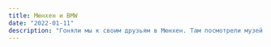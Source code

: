 ```yaml
---
title: Мюнхен и BMW
date: "2022-01-11"
description: "Гоняли мы к своим друзьям в Мюнхен. Там посмотрели музей BMW, съели баварские сосески и сделали немного фоток в городе."
---
```


<!-- ## Пиво и еда
Гоняли мы к своим друзьям в Мюнхен. Первый, с кем меня там познакомили, был "зеленый дед" (это кодовое название пива [Augustiner Helles](https://www.beermerchants.com/augustiner-helles)). В какой-то момент в своей душе я на мнговение предал чешское пиво навсегда. Но все же и немецкое и чешское вкусное по-своему и сильно отличаются друг от друга. Пьют зеленого деда здесь по дефолту всегда и на всех увесилительных мероприятиях. И вот такими ящиками затаривают себе домой.

<a href="https://dl.dropboxusercontent.com/s/sk9uwnq0zaxz5gp/beer.jpg?dl=0" target="_blank" rel="noreferrer">
    <img src="https://dl.dropboxusercontent.com/s/gtohw74x24xrycx/beer-imresizer.jpeg?dl=0" alt="Большие объемы немецких напитков в ящиках на кухне" title="Большие объемы немецких напитков в ящиках на кухне"/>
</a>

Сосиски, конечно, топ. В остальном чешская кухня мне заходит больше.

<a href="https://dl.dropboxusercontent.com/s/jfiaih10khie4wg/german%20food.jpg?dl=0" target="_blank" rel="noreferrer">
    <img src="https://dl.dropboxusercontent.com/s/rr9wsv620lgg8fn/german%20food-imresizer.jpeg?dl=0" alt="Брецель, сосиски с квашенной капустой, бульон и кофе на столе" title="Брецель, сосиски с квашенной капустой, бульон и кофе на столе"/>
</a>

Ядерный удар по бочкам – это [кайзершмарн](https://en.wikipedia.org/wiki/Kaiserschmarrn). Вообще это австрийская традиционная сладость, но здесь тоже ее изи можно заказать. По сути, это рваные блины, посыпанные сахарной пудрой и залитые всякими сладкими соусами. Вот нам подали с яблочным пюре.

<a href="https://dl.dropboxusercontent.com/s/o0pfyqhhpfaf0x9/german%20sweets.jpg?dl=0" target="_blank" rel="noreferrer">
    <img src="https://dl.dropboxusercontent.com/s/0dmmxppqloes51l/german%20sweets-imresizer.jpeg?dl=0" alt="Кайзершмарн на столе" title="Кайзершмарн на столе"/>
</a>

## Музей BMW
<a href="https://dl.dropboxusercontent.com/s/irtiyniwkhew56f/bmw%204.jpg?dl=0" target="_blank" rel="noreferrer">
    <img src="https://dl.dropboxusercontent.com/s/4b9ychpoircgd5w/bmw%204-imresizer.jpeg?dl=0" alt="Перед спортивной BMW давних лет" title="Перед спортивной BMW давних лет"/>
</a>

Ох этот взгляд... Я, честно говоря, не супер шарю за технические характеристики, устройство узлов авто и модельный ряд с начала истории бренда. Я тут больше про эстетику и вайб. Для тех, кто разделяет мои горячие чувства к этим красавчикам:

<a href="https://dl.dropboxusercontent.com/s/na4kz79td8yrg4c/bmw%201.jpg?dl=0" target="_blank" rel="noreferrer">
    <img src="https://dl.dropboxusercontent.com/s/vsngvomv40c8czb/bmw%201-imresizer.jpeg?dl=0" alt="Подвешенная машина поколения 1977 года" title="Подвешенная машина поколения 1977 года"/>
</a>

<a href="https://dl.dropboxusercontent.com/s/1l57v9nlclk8zqs/bmw%202.jpg?dl=0" target="_blank" rel="noreferrer">
    <img src="https://dl.dropboxusercontent.com/s/hh33w2e95jcnewc/bmw%202-imresizer.jpeg?dl=0" alt="Перед бирюзовой BMW 3.0 CSi" title="Перед бирюзовой BMW 3.0 CSi"/>
</a>

<a href="https://dl.dropboxusercontent.com/s/uf1k6dx1t1izea7/bmw%203.jpg?dl=0" target="_blank" rel="noreferrer">
    <img src="https://dl.dropboxusercontent.com/s/au2aoxvsfdkq9l4/bmw%203-imresizer.jpeg?dl=0" alt="Зад бирюзовой BMW 3.0 CSi" title="Зад бирюзовой BMW 3.0 CSi"/>
</a>

<a href="https://dl.dropboxusercontent.com/s/0zigigbc1uq6s9j/bmw%205.jpg?dl=0" target="_blank" rel="noreferrer">
    <img src="https://dl.dropboxusercontent.com/s/vqpyhcjuexp18li/bmw%205-imresizer.jpeg?dl=0" alt="Перед спортивной BMW M3" title="Перед спортивной BMW M3"/>
</a>

<a href="hhttps://dl.dropboxusercontent.com/s/122bcn6jog7zvs9/engine.jpg?dl=0" target="_blank" rel="noreferrer">
    <img src="https://dl.dropboxusercontent.com/s/0b0obslkdlnfco5/engine-imresizer.jpeg?dl=0" alt="Стенд с двигателем BMW MPower" title="Стенд с двигателем BMW MPower"/>
</a>

<a href="https://dl.dropboxusercontent.com/s/1de6ai3kofl90jn/bmw%208.jpg?dl=0" target="_blank" rel="noreferrer">
    <img src="https://dl.dropboxusercontent.com/s/341osevnl65rihw/bmw%208-imresizer.jpeg?dl=0" alt="Синяя, красная, серебристая и черная BMW" title="Синяя, красная, серебристая и черная BMW"/>
</a>

<a href="https://dl.dropboxusercontent.com/s/y0jlgh976jezifv/bmw%209.jpg?dl=0" target="_blank" rel="noreferrer">
    <img src="https://dl.dropboxusercontent.com/s/dmgsw4b7vb7pikn/bmw%209-imresizer.jpeg?dl=0" alt="Зад красной BMW M1" title="Зад красной BMW M1"/>
</a>

<a href="https://dl.dropboxusercontent.com/s/4ld4ulmw9bunpu2/bmw%2010.jpg?dl=0" target="_blank" rel="noreferrer">
    <img src="https://dl.dropboxusercontent.com/s/1q9s6n1wns01zhc/bmw%2010-imresizer.jpeg?dl=0" alt="Перед красной BMW M1" title="Перед красной BMW M1"/>
</a>

Как говорится: "BMW – сила, Mercedes – могила".

<a href="https://dl.dropboxusercontent.com/s/thxoug3imnhtjag/bmw%207.jpg?dl=0" target="_blank" rel="noreferrer">
    <img src="https://dl.dropboxusercontent.com/s/3lpmaarz6zgs6o2/bmw%207-imresizer.jpeg?dl=0" alt="Старое фото, на котором семейная пара наслаждается бокалом шампаского в багажнике BMW" title="Старое фото, на котором семейная пара наслаждается бокалом шампаского в багажнике BMW"/>
</a>

## Olympiapark
Гештальт "свозить машинку на ее немецкую родину" закрыт. Вот и сижу довольный. А сижу на перилах у старых касс Олимпийского парка – тут олимпиада же была в 1972.

<a href="https://dl.dropboxusercontent.com/s/4945ptlibixput9/olympic%20park.jpg?dl=0" target="_blank" rel="noreferrer">
    <img src="https://dl.dropboxusercontent.com/s/j2jupl0bic031nx/olympic%20park-imresizer.jpeg?dl=0" alt="Я сижу на перилах стадиона и улыбаюсь" title="Я сижу на перилах стадиона и улыбаюсь"/>
</a>

После олимпиады здания олимпийской деревни были переданы под студенческие общежития. Вот вид на телебашню со стороны этих общаг.

<a href="https://dl.dropboxusercontent.com/s/bh289i8ezz5hxp0/tv%20tower.jpg?dl=0" target="_blank" rel="noreferrer">
    <img src="https://dl.dropboxusercontent.com/s/p6p8sls1ralxiug/tv%20tower-imresizer.jpeg?dl=0" alt="Вид на телебашню через зданий общежития" title="Вид на телебашню через зданий общежития"/>
</a>

## Город
Город кайфовый: и исторический центр тут тебе, и просторные парки, и тачки кругом со вкусом, и немцы все такие стилевые с усами.

<a href="https://dl.dropboxusercontent.com/s/en0ngjzkahzwwqm/cyclist.jpg?dl=0" target="_blank" rel="noreferrer">
    <img src="https://dl.dropboxusercontent.com/s/e2t0im59fmb50l7/cyclist-imresizer.jpeg?dl=0" alt="Велосипедист едет вдоль дороги рядом с парком" title="Велосипедист едет вдоль дороги рядом с парком"/>
</a>

<a href="https://dl.dropboxusercontent.com/s/sajix1qlp6g0uwb/museum%20view.jpg?dl=0" target="_blank" rel="noreferrer">
    <img src="https://dl.dropboxusercontent.com/s/7ithfg05leg7ccz/museum%20view-imresizer.jpeg?dl=0" alt="Футуристичное здание с зеркальной поверхностью" title="Футуристичное здание с зеркальной поверхностью"/>
</a>

<a href="https://dl.dropboxusercontent.com/s/qlj9qsp2mlnm8pt/walking%20legend.jpg?dl=0" target="_blank" rel="noreferrer">
    <img src="https://dl.dropboxusercontent.com/s/ujfdzslh8bpc7s4/walking%20legend-imresizer.jpeg?dl=0" alt="Я иду вдоль галереи с пакетом и в красной шапке" title="Я иду вдоль галереи с пакетом и в красной шапке"/>
</a>

<a href="https://dl.dropboxusercontent.com/s/69yvro35itsbdm1/escalator.jpg?dl=0" target="_blank" rel="noreferrer">
    <img src="https://dl.dropboxusercontent.com/s/bb28rosgag6gkq5/escalator-imresizer.jpeg?dl=0" alt="Заброшенный эскалатор в подземной переходе" title="Заброшенный эскалатор в подземной переходе"/>
</a>

<a href="https://dl.dropboxusercontent.com/s/e97dewkj7rqb5qb/bmw%20headquarter.jpg?dl=0" target="_blank" rel="noreferrer">
    <img src="https://dl.dropboxusercontent.com/s/gm231y60gx5h9x2/bmw%20headquarter-imresizer.jpeg?dl=0" alt="Вид снизу на здание штаба BMW" title="Вид снизу на здание штаба BMW"/>
</a>

<a href="https://dl.dropboxusercontent.com/s/ycc2fp02bjxw681/mice.jpg?dl=0" target="_blank" rel="noreferrer">
    <img src="https://dl.dropboxusercontent.com/s/tfaxoh9hn5sxiap/mice-imresizer.jpeg?dl=0" alt="Надя сидит на асфальте в лучах солнца" title="Надя сидит на асфальте в лучах солнца"/>
</a>

И посерфить даже можно в октябре.
<iframe width="560" height="315" src="https://www.youtube.com/embed/8iV6Y7X226E" title="YouTube video player" frameborder="0" allow="accelerometer; autoplay; clipboard-write; encrypted-media; gyroscope; picture-in-picture" allowfullscreen></iframe>

 -->
